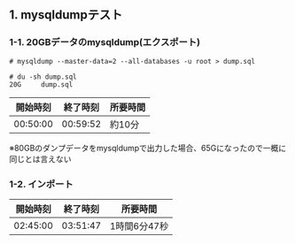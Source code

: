 ## 1. mysqldumpテスト
### 1-1. 20GBデータのmysqldump(エクスポート)
```
# mysqldump --master-data=2 --all-databases -u root > dump.sql

# du -sh dump.sql
20G     dump.sql
```

| 開始時刻 | 終了時刻 | 所要時間 |
| --- | --- | --- |
| 00:50:00 | 00:59:52 | 約10分 |

※80GBのダンプデータをmysqldumpで出力した場合、65Gになったので一概に同じとは言えない

### 1-2. インポート
| 開始時刻 | 終了時刻 | 所要時間 |
| --- | --- | --- |
| 02:45:00 | 03:51:47 | 1時間6分47秒 |

